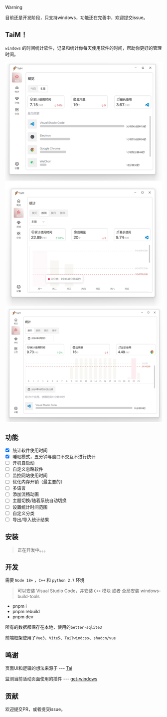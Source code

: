 > [!WARNING]
> 目前还是开发阶段，只支持windows，功能还在完善中，欢迎提交issue。

## TaiM！

`windows` 的时间统计软件，记录和统计你每天使用软件的时间，帮助你更好的管理时间。

![screenshot](./screenshot/screenShot_1.png)
![screenshot](./screenshot/screenShot_2.png)
![screenshot](./screenshot/screenShot_3.png)

## 功能

- [x]  统计软件使用时间
- [x] 睡眠模式，五分钟与窗口不交互不进行统计
- [ ] 开机自启动
- [ ] 自定义忽略软件
- [ ] 监控网站使用时间
- [ ] 优化内存开销（最主要的）
- [ ] 多语言
- [ ] 添加流畅动画
- [ ] 主题切换/随着系统自动切换
- [ ] 设置统计时间范围
- [ ] 自定义分类
- [ ] 导出/导入统计结果

## 安装

> 正在开发中。。。

## 开发
 需要 `Node 18+` ，`C++` 和 `python 2.7` 环境
 > 可以安装 Visual Studio Code，并安装 `C++` 模块 或者 全局安装 windows-build-tools

 - pnpm i
 - pnpm rebuild
 - pnpm dev

 所有的数据都保存在本地，使用的`better-sqlite3`

 前端框架使用了`Vue3`、`Vite5`、`Tailwindcss`、`shadcn/vue`

 ## 鸣谢
 页面UI和逻辑的想法来源于 ---  [Tai](https://github.com/Planshit/Tai)

 监测当前活动页面使用的插件 --- [get-windows](https://github.com/sindresorhus/get-windows)

## 贡献
欢迎提交PR，或者提交issue。
